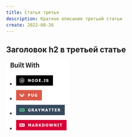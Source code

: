 ```yaml
---
title: Статья третья
description: Краткое описание третьей статьи
create: 2022-08-26
---
```


## Заголовок h2 в третьей статье

![Изображение](built-with2.png)
